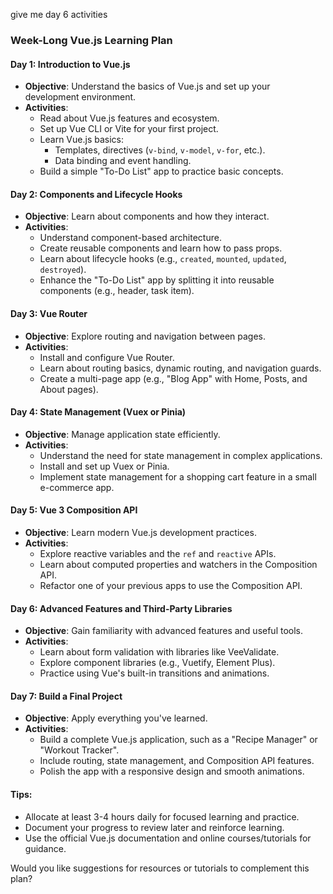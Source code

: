give me day 6 activities

### Week-Long Vue.js Learning Plan

#### **Day 1: Introduction to Vue.js**

- **Objective**: Understand the basics of Vue.js and set up your development environment.
- **Activities**:
  - Read about Vue.js features and ecosystem.
  - Set up Vue CLI or Vite for your first project.
  - Learn Vue.js basics:
    - Templates, directives (`v-bind`, `v-model`, `v-for`, etc.).
    - Data binding and event handling.
  - Build a simple "To-Do List" app to practice basic concepts.

#### **Day 2: Components and Lifecycle Hooks**

- **Objective**: Learn about components and how they interact.
- **Activities**:
  - Understand component-based architecture.
  - Create reusable components and learn how to pass props.
  - Learn about lifecycle hooks (e.g., `created`, `mounted`, `updated`, `destroyed`).
  - Enhance the "To-Do List" app by splitting it into reusable components (e.g., header, task item).

#### **Day 3: Vue Router**

- **Objective**: Explore routing and navigation between pages.
- **Activities**:
  - Install and configure Vue Router.
  - Learn about routing basics, dynamic routing, and navigation guards.
  - Create a multi-page app (e.g., "Blog App" with Home, Posts, and About pages).

#### **Day 4: State Management (Vuex or Pinia)**

- **Objective**: Manage application state efficiently.
- **Activities**:
  - Understand the need for state management in complex applications.
  - Install and set up Vuex or Pinia.
  - Implement state management for a shopping cart feature in a small e-commerce app.

#### **Day 5: Vue 3 Composition API**

- **Objective**: Learn modern Vue.js development practices.
- **Activities**:
  - Explore reactive variables and the `ref` and `reactive` APIs.
  - Learn about computed properties and watchers in the Composition API.
  - Refactor one of your previous apps to use the Composition API.

#### **Day 6: Advanced Features and Third-Party Libraries**

- **Objective**: Gain familiarity with advanced features and useful tools.
- **Activities**:
  - Learn about form validation with libraries like VeeValidate.
  - Explore component libraries (e.g., Vuetify, Element Plus).
  - Practice using Vue's built-in transitions and animations.

#### **Day 7: Build a Final Project**

- **Objective**: Apply everything you've learned.
- **Activities**:
  - Build a complete Vue.js application, such as a "Recipe Manager" or "Workout Tracker".
  - Include routing, state management, and Composition API features.
  - Polish the app with a responsive design and smooth animations.

#### **Tips**:

- Allocate at least 3-4 hours daily for focused learning and practice.
- Document your progress to review later and reinforce learning.
- Use the official Vue.js documentation and online courses/tutorials for guidance.

Would you like suggestions for resources or tutorials to complement this plan?
